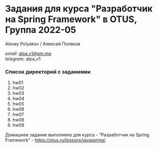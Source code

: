 # Задания для курса "Разработчик на Spring Framework" в OTUS, Группа 2022-05

Alexey Polyakov / Алексей Поляков<br>

<i>email:</i> alpa.v1@pm.me<br>
<i>telegram:</i> alpa_v1<br>

### Список директорий с заданиями

1. hw01<br>
2. hw02<br>
3. hw03<br>
4. hw04<br>
5. hw05<br>
6. hw06<br>
7. hw07<br>
8. hw08<br>
9. hw09<br>

Домашнее задание выполнено для курса - "Разработчик на Spring Framework" - https://otus.ru/lessons/javaspring/